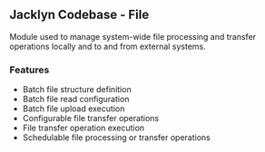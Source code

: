 ## Jacklyn Codebase - File
Module used to manage system-wide file processing and transfer operations locally and to and from external systems.

### Features
* Batch file structure definition
* Batch file read configuration
* Batch file upload execution
* Configurable file transfer operations
* File transfer operation execution
* Schedulable file processing or transfer operations
